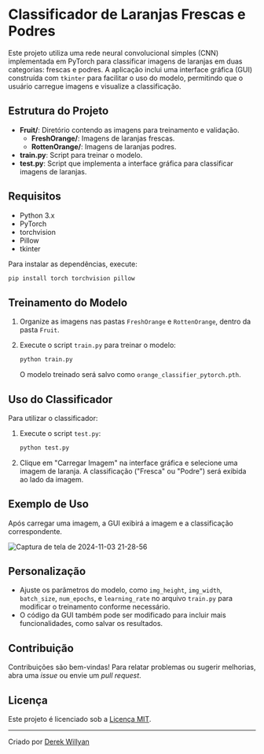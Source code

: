 # Classificador de Laranjas Frescas e Podres

Este projeto utiliza uma rede neural convolucional simples (CNN) implementada em PyTorch para classificar imagens de laranjas em duas categorias: frescas e podres. A aplicação inclui uma interface gráfica (GUI) construída com `tkinter` para facilitar o uso do modelo, permitindo que o usuário carregue imagens e visualize a classificação.

## Estrutura do Projeto

- **Fruit/**: Diretório contendo as imagens para treinamento e validação.
  - **FreshOrange/**: Imagens de laranjas frescas.
  - **RottenOrange/**: Imagens de laranjas podres.
- **train.py**: Script para treinar o modelo.
- **test.py**: Script que implementa a interface gráfica para classificar imagens de laranjas.

## Requisitos

- Python 3.x
- PyTorch
- torchvision
- Pillow
- tkinter

Para instalar as dependências, execute:

```bash
pip install torch torchvision pillow
```

## Treinamento do Modelo

1. Organize as imagens nas pastas `FreshOrange` e `RottenOrange`, dentro da pasta `Fruit`.
2. Execute o script `train.py` para treinar o modelo:

   ```bash
   python train.py
   ```

   O modelo treinado será salvo como `orange_classifier_pytorch.pth`.

## Uso do Classificador

Para utilizar o classificador:

1. Execute o script `test.py`:

   ```bash
   python test.py
   ```

2. Clique em "Carregar Imagem" na interface gráfica e selecione uma imagem de laranja. A classificação ("Fresca" ou "Podre") será exibida ao lado da imagem.

## Exemplo de Uso

Após carregar uma imagem, a GUI exibirá a imagem e a classificação correspondente.

![Captura de tela de 2024-11-03 21-28-56](https://github.com/user-attachments/assets/a9638fce-f825-4005-a58b-6ce28069c433)

## Personalização

- Ajuste os parâmetros do modelo, como `img_height`, `img_width`, `batch_size`, `num_epochs`, e `learning_rate` no arquivo `train.py` para modificar o treinamento conforme necessário.
- O código da GUI também pode ser modificado para incluir mais funcionalidades, como salvar os resultados.

## Contribuição

Contribuições são bem-vindas! Para relatar problemas ou sugerir melhorias, abra uma _issue_ ou envie um _pull request_.

## Licença

Este projeto é licenciado sob a [Licença MIT](LICENSE).

---

Criado por [Derek Willyan](https://github.com/DerekWillyan/)
